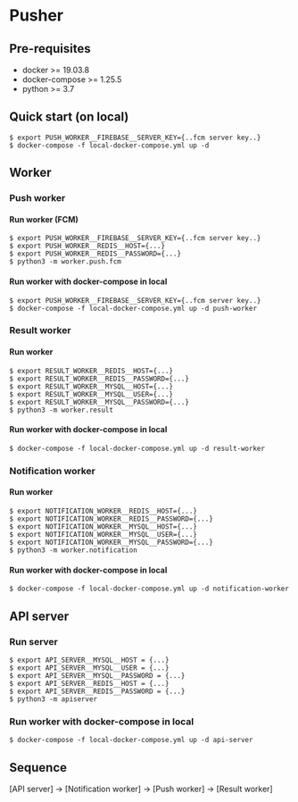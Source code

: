# Pusher

## Pre-requisites
- docker >= 19.03.8
- docker-compose >= 1.25.5
- python >= 3.7

## Quick start (on local)
```
$ export PUSH_WORKER__FIREBASE__SERVER_KEY={..fcm server key..}
$ docker-compose -f local-docker-compose.yml up -d
```

## Worker

### Push worker
#### Run worker (FCM)
```
$ export PUSH_WORKER__FIREBASE__SERVER_KEY={..fcm server key..}
$ export PUSH_WORKER__REDIS__HOST={...}
$ export PUSH_WORKER__REDIS__PASSWORD={...}
$ python3 -m worker.push.fcm
```

#### Run worker with docker-compose in local
```
$ export PUSH_WORKER__FIREBASE__SERVER_KEY={..fcm server key..}
$ docker-compose -f local-docker-compose.yml up -d push-worker
```

### Result worker
#### Run worker
```
$ export RESULT_WORKER__REDIS__HOST={...}
$ export RESULT_WORKER__REDIS__PASSWORD={...}
$ export RESULT_WORKER__MYSQL__HOST={...}
$ export RESULT_WORKER__MYSQL__USER={...}
$ export RESULT_WORKER__MYSQL__PASSWORD={...}
$ python3 -m worker.result
```

#### Run worker with docker-compose in local
```
$ docker-compose -f local-docker-compose.yml up -d result-worker
```

### Notification worker
#### Run worker
```
$ export NOTIFICATION_WORKER__REDIS__HOST={...}
$ export NOTIFICATION_WORKER__REDIS__PASSWORD={...}
$ export NOTIFICATION_WORKER__MYSQL__HOST={...}
$ export NOTIFICATION_WORKER__MYSQL__USER={...}
$ export NOTIFICATION_WORKER__MYSQL__PASSWORD={...}
$ python3 -m worker.notification
```

#### Run worker with docker-compose in local
```
$ docker-compose -f local-docker-compose.yml up -d notification-worker
```

## API server

### Run server
```
$ export API_SERVER__MYSQL__HOST = {...}
$ export API_SERVER__MYSQL__USER = {...}
$ export API_SERVER__MYSQL__PASSWORD = {...}
$ export API_SERVER__REDIS__HOST = {...}
$ export API_SERVER__REDIS__PASSWORD = {...}
$ python3 -m apiserver
```

### Run worker with docker-compose in local
```
$ docker-compose -f local-docker-compose.yml up -d api-server
```


## Sequence

[API server] -> [Notification worker] -> [Push worker] -> [Result worker]